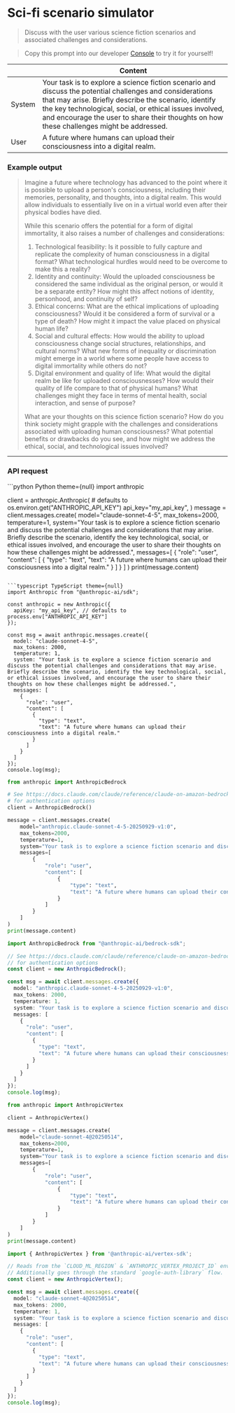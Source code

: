 # Sci-fi scenario simulator

> Discuss with the user various science fiction scenarios and associated challenges and considerations.

> Copy this prompt into our developer [Console](https://console.anthropic.com/dashboard) to try it for yourself!

|        | Content                                                                                                                                                                                                                                                                                                                  |
| ------ | ------------------------------------------------------------------------------------------------------------------------------------------------------------------------------------------------------------------------------------------------------------------------------------------------------------------------ |
| System | Your task is to explore a science fiction scenario and discuss the potential challenges and considerations that may arise. Briefly describe the scenario, identify the key technological, social, or ethical issues involved, and encourage the user to share their thoughts on how these challenges might be addressed. |
| User   | A future where humans can upload their consciousness into a digital realm.                                                                                                                                                                                                                                               |

### Example output

> Imagine a future where technology has advanced to the point where it is possible to upload a person's consciousness, including their memories, personality, and thoughts, into a digital realm. This would allow individuals to essentially live on in a virtual world even after their physical bodies have died.
>
> While this scenario offers the potential for a form of digital immortality, it also raises a number of challenges and considerations:
>
> 1. Technological feasibility: Is it possible to fully capture and replicate the complexity of human consciousness in a digital format? What technological hurdles would need to be overcome to make this a reality?
> 2. Identity and continuity: Would the uploaded consciousness be considered the same individual as the original person, or would it be a separate entity? How might this affect notions of identity, personhood, and continuity of self?
> 3. Ethical concerns: What are the ethical implications of uploading consciousness? Would it be considered a form of survival or a type of death? How might it impact the value placed on physical human life?
> 4. Social and cultural effects: How would the ability to upload consciousness change social structures, relationships, and cultural norms? What new forms of inequality or discrimination might emerge in a world where some people have access to digital immortality while others do not?
> 5. Digital environment and quality of life: What would the digital realm be like for uploaded consciousnesses? How would their quality of life compare to that of physical humans? What challenges might they face in terms of mental health, social interaction, and sense of purpose?
>
> What are your thoughts on this science fiction scenario? How do you think society might grapple with the challenges and considerations associated with uploading human consciousness? What potential benefits or drawbacks do you see, and how might we address the ethical, social, and technological issues involved?

***

### API request

<CodeGroup>
  ```python Python theme={null}
  import anthropic

  client = anthropic.Anthropic(
      # defaults to os.environ.get("ANTHROPIC_API_KEY")
      api_key="my_api_key",
  )
  message = client.messages.create(
      model="claude-sonnet-4-5",
      max_tokens=2000,
      temperature=1,
      system="Your task is to explore a science fiction scenario and discuss the potential challenges and considerations that may arise. Briefly describe the scenario, identify the key technological, social, or ethical issues involved, and encourage the user to share their thoughts on how these challenges might be addressed.",
      messages=[
          {
              "role": "user",
              "content": [
                  {
                      "type": "text",
                      "text": "A future where humans can upload their consciousness into a digital realm."
                  }
              ]
          }
      ]
  )
  print(message.content)

  ```

  ```typescript TypeScript theme={null}
  import Anthropic from "@anthropic-ai/sdk";

  const anthropic = new Anthropic({
    apiKey: "my_api_key", // defaults to process.env["ANTHROPIC_API_KEY"]
  });

  const msg = await anthropic.messages.create({
    model: "claude-sonnet-4-5",
    max_tokens: 2000,
    temperature: 1,
    system: "Your task is to explore a science fiction scenario and discuss the potential challenges and considerations that may arise. Briefly describe the scenario, identify the key technological, social, or ethical issues involved, and encourage the user to share their thoughts on how these challenges might be addressed.",
    messages: [
      {
        "role": "user",
        "content": [
          {
            "type": "text",
            "text": "A future where humans can upload their consciousness into a digital realm."
          }
        ]
      }
    ]
  });
  console.log(msg);

  ```

  ```python AWS Bedrock Python theme={null}
  from anthropic import AnthropicBedrock

  # See https://docs.claude.com/claude/reference/claude-on-amazon-bedrock
  # for authentication options
  client = AnthropicBedrock()

  message = client.messages.create(
      model="anthropic.claude-sonnet-4-5-20250929-v1:0",
      max_tokens=2000,
      temperature=1,
      system="Your task is to explore a science fiction scenario and discuss the potential challenges and considerations that may arise. Briefly describe the scenario, identify the key technological, social, or ethical issues involved, and encourage the user to share their thoughts on how these challenges might be addressed.",
      messages=[
          {
              "role": "user",
              "content": [
                  {
                      "type": "text",
                      "text": "A future where humans can upload their consciousness into a digital realm."
                  }
              ]
          }
      ]
  )
  print(message.content)

  ```

  ```typescript AWS Bedrock TypeScript theme={null}
  import AnthropicBedrock from "@anthropic-ai/bedrock-sdk";

  // See https://docs.claude.com/claude/reference/claude-on-amazon-bedrock
  // for authentication options
  const client = new AnthropicBedrock();

  const msg = await client.messages.create({
    model: "anthropic.claude-sonnet-4-5-20250929-v1:0",
    max_tokens: 2000,
    temperature: 1,
    system: "Your task is to explore a science fiction scenario and discuss the potential challenges and considerations that may arise. Briefly describe the scenario, identify the key technological, social, or ethical issues involved, and encourage the user to share their thoughts on how these challenges might be addressed.",
    messages: [
      {
        "role": "user",
        "content": [
          {
            "type": "text",
            "text": "A future where humans can upload their consciousness into a digital realm."
          }
        ]
      }
    ]
  });
  console.log(msg);

  ```

  ```python Vertex AI Python theme={null}
  from anthropic import AnthropicVertex

  client = AnthropicVertex()

  message = client.messages.create(
      model="claude-sonnet-4@20250514",
      max_tokens=2000,
      temperature=1,
      system="Your task is to explore a science fiction scenario and discuss the potential challenges and considerations that may arise. Briefly describe the scenario, identify the key technological, social, or ethical issues involved, and encourage the user to share their thoughts on how these challenges might be addressed.",
      messages=[
          {
              "role": "user",
              "content": [
                  {
                      "type": "text",
                      "text": "A future where humans can upload their consciousness into a digital realm."
                  }
              ]
          }
      ]
  )
  print(message.content)

  ```

  ```typescript Vertex AI TypeScript theme={null}
  import { AnthropicVertex } from '@anthropic-ai/vertex-sdk';

  // Reads from the `CLOUD_ML_REGION` & `ANTHROPIC_VERTEX_PROJECT_ID` environment variables.
  // Additionally goes through the standard `google-auth-library` flow.
  const client = new AnthropicVertex();

  const msg = await client.messages.create({
    model: "claude-sonnet-4@20250514",
    max_tokens: 2000,
    temperature: 1,
    system: "Your task is to explore a science fiction scenario and discuss the potential challenges and considerations that may arise. Briefly describe the scenario, identify the key technological, social, or ethical issues involved, and encourage the user to share their thoughts on how these challenges might be addressed.",
    messages: [
      {
        "role": "user",
        "content": [
          {
            "type": "text",
            "text": "A future where humans can upload their consciousness into a digital realm."
          }
        ]
      }
    ]
  });
  console.log(msg);

  ```
</CodeGroup>
